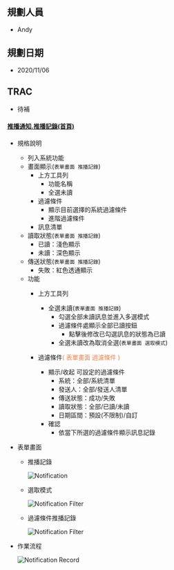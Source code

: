 ## <div id="user">規劃人員</div>
  * Andy

## <div id="updatedate">規劃日期</div>
  * 2020/11/06

## <div id="trac">TRAC</div>
  * 待補

#### [<div id="notification_log">推播通知.推播記錄<path>(首頁)</path></div>](README.md)
* 規格說明
  * 列入系統功能
  * 畫面顯示(`表單畫面 推播記錄`)
    * 上方工具列
      * 功能名稱
      * 全選未讀
    * 過濾條件
      * 顯示目前選擇的系統過濾條件
      * 進階過濾條件
    * 訊息清單
  * 讀取狀態(`表單畫面 推播記錄`)
    * 已讀：淺色顯示
    * 未讀：深色顯示
  * 傳送狀態(`表單畫面 推播記錄`)
    * 失敗：紅色透通顯示
  * 功能
    * 上方工具列
      * 全選未讀(`表單畫面 推播記錄`)
        * 勾選全部未讀訊息並進入多選模式
        * 過濾條件處顯示全部已讀按鈕
          * 點擊後修改已勾選訊息的狀態為已讀
        * 全選未讀改為取消全選(`表單畫面 選取模式`)
    * <p id="filter">過濾條件<font style="color:rgb(233,130,78);font-size:14px">( 表單畫面 過濾條件 )</font></p>

      * 顯示/收起 可設定的過濾條件
        * 系統：全部/系統清單
        * 發送人：全部/發送人清單
        * 傳送狀態：成功/失敗
        * 讀取狀態：全部/已讀/未讀
        * 日期區間：預設(不限制)/自訂
      * 確認
        * 依當下所選的過濾條件顯示訊息記錄
* 表單畫面
  * 推播記錄
  
    ![Notification](./image/notification.png)

  * 選取模式
  
    ![Notification Filter](./image/notification_filter_selected.png)
  * 過濾條件<path>推播記錄</path>
  
    ![Notification Filter](./image/notification_filter.png)

* 作業流程

  ![Notification Record](./image/workflow_record.png)
